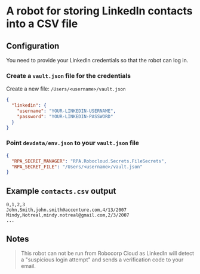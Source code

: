 # A robot for storing LinkedIn contacts into a CSV file

## Configuration

You need to provide your LinkedIn credentials so that the robot can log in.

### Create a `vault.json` file for the credentials

Create a new file: `/Users/<username>/vault.json`

```json
{
  "linkedin": {
    "username": "YOUR-LINKEDIN-USERNAME",
    "password": "YOUR-LINKEDIN-PASSWORD"
  }
}
```

### Point `devdata/env.json` to your `vault.json` file

```json
{
  "RPA_SECRET_MANAGER": "RPA.Robocloud.Secrets.FileSecrets",
  "RPA_SECRET_FILE": "/Users/<username>/vault.json"
}
```

## Example `contacts.csv` output

```csv
0,1,2,3
John,Smith,john.smith@accenture.com,4/13/2007
Mindy,Notreal,mindy.notreal@gmail.com,2/3/2007
...
```

## Notes

> This robot can not be run from Robocorp Cloud as LinkedIn will detect a "suspicious login attempt" and sends a verification code to your email.
